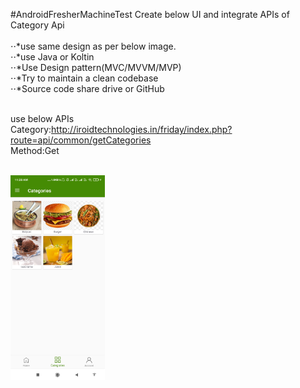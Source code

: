#AndroidFresherMachineTest 
Create below UI and integrate APIs of Category Api  <br /> <br />
⋅⋅*use same design as per below image. <br />
⋅⋅*use Java or Koltin  <br />
⋅⋅*Use Design pattern(MVC/MVVM/MVP) <br />
⋅⋅*Try to maintain a clean codebase <br />
⋅⋅*Source code share drive or GitHub <br /> <br />

use below APIs <br />
Category:http://iroidtechnologies.in/friday/index.php?route=api/common/getCategories <br />
Method:Get <br /><br />


<img src="https://github.com/shameemathinhal/AndroidFresherMachineTest/blob/main/Screenshot_2020-12-03-11-28-05-838_com.example.friday.jpg" width="30%"></img>

